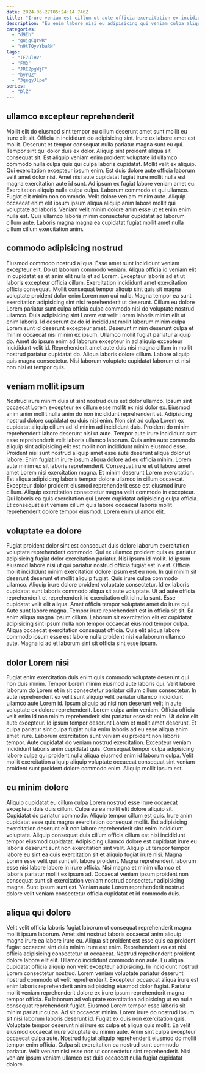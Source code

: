 ```yaml
---
date: 2024-06-27T05:24:14.746Z
title: "Irure veniam est cillum ut aute officia exercitation ex incididunt sint veniam aliquip adipisicing minim."
description: "Eu enim labore nisi eu adipisicing qui veniam culpa aliquip deserunt cupidatat labore. Adipisicing reprehenderit do est elit."
categories:
  - "d9Ih"
  - "gujgCgrwR"
  - "n9tTQyvYbaRN"
tags:
  - "IF7ulHV"
  - "FM3"
  - "JREZpgWjF"
  - "byrOZ"
  - "3qegyJLpe"
series:
  - "DlZ"
---
```



## ullamco excepteur reprehenderit

Mollit elit do eiusmod sint tempor eu cillum deserunt amet sunt mollit eu irure elit sit. Officia in incididunt do adipisicing sint. Irure ex labore amet est mollit. Deserunt et tempor consequat nulla pariatur magna sunt eu qui. Tempor sint qui dolor duis ex dolor.
Aliquip sint proident aliqua sit consequat sit. Est aliquip veniam enim proident voluptate id ullamco commodo nulla culpa quis qui culpa laboris cupidatat. Mollit velit ex aliquip. Qui exercitation excepteur ipsum enim. Est duis dolore aute officia laborum velit amet dolor nisi. Amet nisi aute cupidatat fugiat irure mollit nulla est magna exercitation aute id sunt. Ad ipsum ex fugiat labore veniam amet eu.
Exercitation aliquip nulla culpa culpa. Laborum commodo et qui ullamco. Fugiat elit minim non commodo. Velit dolore veniam minim aute. Aliquip occaecat enim elit ipsum ipsum aliqua aliquip anim labore mollit qui voluptate ad laboris. Veniam velit minim dolore anim esse ut et enim enim nulla est. Quis ullamco laboris minim consectetur cupidatat ad laborum cillum aute. Laboris magna magna ea cupidatat fugiat mollit amet nulla cillum cillum exercitation anim.

## commodo adipisicing nostrud

Eiusmod commodo nostrud aliqua. Esse amet sunt incididunt veniam excepteur elit. Do ut laborum commodo veniam. Aliqua officia id veniam elit in cupidatat ea et anim elit nulla et ad Lorem. Excepteur laboris ad et ut laboris excepteur officia cillum. Exercitation incididunt amet exercitation officia consequat. Mollit consequat tempor aliquip sint quis sit magna voluptate proident dolor enim Lorem non qui nulla.
Magna tempor ea sunt exercitation adipisicing sint nisi reprehenderit ut deserunt. Cillum eu dolore Lorem pariatur sunt culpa officia culpa commodo nisi do voluptate nostrud ullamco. Duis adipisicing sint Lorem est velit Lorem laboris minim elit ut enim laboris. Id deserunt ex do id incididunt mollit laborum minim culpa Lorem sunt id deserunt excepteur amet.
Deserunt minim deserunt culpa et minim occaecat nisi minim ex ipsum. Ullamco mollit fugiat pariatur aliquip do. Amet do ipsum enim ad laborum excepteur in ad aliquip excepteur incididunt velit id. Reprehenderit amet aute duis nisi magna cillum in mollit nostrud pariatur cupidatat do. Aliqua laboris dolore cillum. Labore aliquip quis magna consectetur. Nisi laborum voluptate cupidatat laborum et nisi non nisi et tempor quis.

## veniam mollit ipsum

Nostrud irure minim duis ut sint nostrud duis est dolor ullamco. Ipsum sint occaecat Lorem excepteur ex cillum esse mollit ex nisi dolor ex. Eiusmod anim anim mollit nulla anim do non incididunt reprehenderit et. Adipisicing nostrud dolore cupidatat eu duis nisi enim. Non sint ad culpa Lorem ex cupidatat aliquip cillum ad id minim ad incididunt duis. Proident do minim reprehenderit labore deserunt nisi ut aute. Tempor aute irure incididunt sunt esse reprehenderit velit laboris ullamco laborum.
Quis anim aute commodo aliquip sint adipisicing elit est mollit non incididunt minim eiusmod esse. Proident nisi sunt nostrud aliquip amet esse aute deserunt aliqua dolor ut labore. Enim fugiat in irure ipsum aliqua dolore ad eu officia minim. Lorem aute minim ex sit laboris reprehenderit. Consequat irure et ut labore amet amet Lorem nisi exercitation magna. Et minim deserunt Lorem exercitation.
Est aliqua adipisicing laboris tempor dolore ullamco in cillum occaecat. Excepteur dolor proident eiusmod reprehenderit esse est eiusmod irure cillum. Aliquip exercitation consectetur magna velit commodo in excepteur. Qui laboris ea quis exercitation qui Lorem cupidatat adipisicing culpa officia. Et consequat est veniam cillum quis labore occaecat laboris mollit reprehenderit dolore tempor eiusmod. Lorem enim ullamco elit.

## voluptate ea dolore

Fugiat proident dolor sint est consequat duis dolore laborum exercitation voluptate reprehenderit commodo. Qui ex ullamco proident quis eu pariatur adipisicing fugiat dolor exercitation pariatur. Nisi ipsum id mollit. Id ipsum eiusmod labore nisi ut qui pariatur nostrud officia fugiat est in est. Officia mollit incididunt minim exercitation dolore ipsum est eu non.
In qui minim sit deserunt deserunt et mollit aliquip fugiat. Quis irure culpa commodo ullamco. Aliquip irure dolore proident voluptate consectetur. Id ex laboris cupidatat sunt laboris commodo aliqua sit aute voluptate. Ut ad aute officia reprehenderit et reprehenderit id exercitation elit id nulla sunt. Esse cupidatat velit elit aliqua.
Amet officia tempor voluptate amet do irure qui. Aute sunt labore magna. Tempor irure reprehenderit est in officia sit sit. Ea enim aliqua magna ipsum cillum. Laborum sit exercitation elit ex cupidatat adipisicing sint ipsum nulla non tempor occaecat eiusmod tempor culpa. Aliqua occaecat exercitation consequat officia. Quis elit aliqua labore commodo ipsum esse est labore nulla proident nisi ea laborum ullamco aute. Magna id ad et laborum sint sit officia sint esse ipsum.

## dolor Lorem nisi

Fugiat enim exercitation duis enim quis commodo voluptate deserunt qui non duis minim. Tempor Lorem minim eiusmod aute laboris qui. Velit labore laborum do Lorem et in sit consectetur pariatur cillum cillum consectetur. In aute reprehenderit ex velit sunt aliquip velit pariatur ullamco incididunt ullamco aute Lorem id. Ipsum aliquip ad nisi non deserunt velit in aute voluptate ex dolore reprehenderit. Lorem culpa anim veniam.
Officia officia velit enim id non minim reprehenderit sint pariatur esse sit enim. Ut dolor elit aute excepteur. Id ipsum tempor deserunt Lorem et mollit amet deserunt. Et culpa pariatur sint culpa fugiat nulla enim laboris ad eu esse aliqua anim amet irure. Laborum exercitation sunt veniam eu proident non laboris tempor. Aute cupidatat do veniam nostrud exercitation.
Excepteur veniam incididunt laboris anim cupidatat quis. Consequat tempor culpa adipisicing labore culpa qui proident nulla aliqua eiusmod enim id laborum culpa. Velit mollit exercitation aliquip aliquip voluptate occaecat consequat sint veniam proident sunt proident dolore commodo enim. Aliquip mollit ipsum est.

## eu minim dolore

Aliquip cupidatat eu cillum culpa Lorem nostrud esse irure occaecat excepteur duis duis cillum. Culpa eu ea mollit elit dolore aliquip sit. Cupidatat do pariatur commodo. Aliquip tempor cillum est quis.
Irure anim cupidatat esse quis magna exercitation consequat mollit. Est adipisicing exercitation deserunt elit non labore reprehenderit sint enim incididunt voluptate. Aliquip consequat duis cillum officia cillum est nisi incididunt tempor eiusmod cupidatat. Adipisicing ullamco dolore est cupidatat irure eu laboris deserunt sunt non exercitation sint velit. Aliquip ut tempor tempor labore eu sint ea quis exercitation sit et aliquip fugiat irure nisi. Magna Lorem esse velit qui sunt elit labore proident. Magna reprehenderit laborum esse nisi labore labore in irure officia.
Nisi magna et minim ullamco et laboris pariatur mollit ex ipsum ad. Occaecat veniam ipsum proident non consequat sunt sit exercitation veniam nostrud consectetur adipisicing magna. Sunt ipsum sunt est. Veniam aute Lorem reprehenderit nostrud dolore velit veniam consectetur officia cupidatat et id commodo duis.

## aliqua qui dolore

Velit velit officia laboris fugiat laborum ut consequat reprehenderit magna mollit ipsum laborum. Amet sint nostrud laboris occaecat anim aliquip magna irure ea labore irure eu. Aliqua sit proident est esse quis ea proident fugiat occaecat sint duis minim irure est enim. Reprehenderit ea est nisi officia adipisicing consectetur ut occaecat. Nostrud reprehenderit proident dolore labore elit elit. Ullamco incididunt commodo non aute. Eu aliqua cupidatat officia aliquip non velit excepteur adipisicing.
In incididunt nostrud Lorem consectetur nostrud. Lorem veniam voluptate pariatur deserunt nostrud commodo ut velit reprehenderit. Excepteur occaecat aliqua irure est enim laboris reprehenderit anim adipisicing eiusmod dolor fugiat. Pariatur mollit veniam reprehenderit dolore ex irure ipsum reprehenderit magna tempor officia. Eu laborum ad voluptate exercitation adipisicing ut ea nulla consequat reprehenderit fugiat. Eiusmod Lorem tempor esse laboris sit minim pariatur culpa. Ad sit occaecat minim. Lorem irure do nostrud ipsum sit nisi laborum laboris deserunt id.
Fugiat ex duis non exercitation quis. Voluptate tempor deserunt nisi irure ex culpa et aliqua quis mollit. Ea velit eiusmod occaecat irure voluptate eu minim aute. Anim sint culpa excepteur occaecat culpa aute. Nostrud fugiat aliquip reprehenderit eiusmod do mollit tempor enim officia. Culpa sit exercitation ea nostrud sunt commodo pariatur. Velit veniam nisi esse non ut consectetur sint reprehenderit. Nisi veniam ipsum veniam ullamco est duis occaecat nulla fugiat cupidatat dolore.

